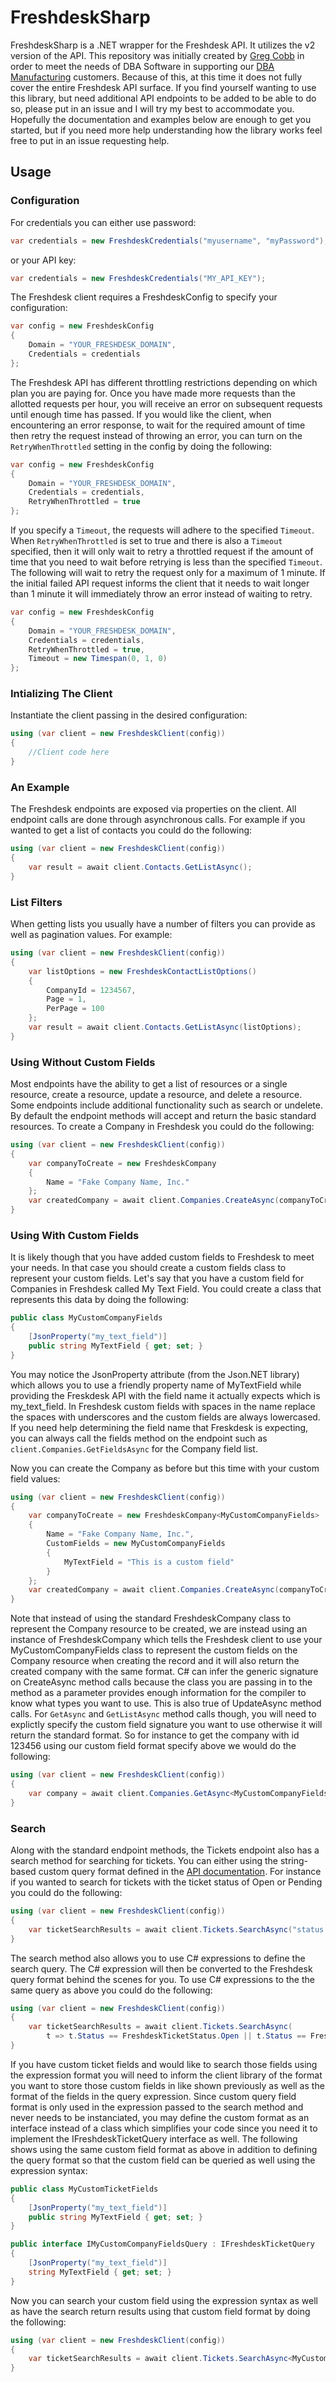 # FreshdeskSharp #

FreshdeskSharp is a .NET wrapper for the Freshdesk API.  It utilizes the v2 version of the API.  This repository was initially created by [Greg Cobb](http://www.developerstome.com) in order to meet the needs of DBA Software in supporting our [DBA Manufacturing](https://www.dbamanufacturing.com) customers.  Because of this, at this time it does not fully cover the entire Freshdesk API surface.  If you find yourself wanting to use this library, but need additional API endpoints to be added to be able to do so, please put in an issue and I will try my best to accommodate you.  Hopefully the documentation and examples below are enough to get you started, but if you need more help understanding how the library works feel free to put in an issue requesting help.

## Usage ##

### Configuration ###

For credentials you can either use password:

```cs
var credentials = new FreshdeskCredentials("myusername", "myPassword");
```

or your API key:

```cs
var credentials = new FreshdeskCredentials("MY_API_KEY");
```

The Freshdesk client requires a FreshdeskConfig to specify your configuration:

```cs
var config = new FreshdeskConfig
{
    Domain = "YOUR_FRESHDESK_DOMAIN",
    Credentials = credentials
};
```

The Freshdesk API has different throttling restrictions depending on which plan you are paying for.  Once you have made more requests than the allotted requests per hour, you will receive an error on subsequent requests until enough time has passed.  If you would like the client, when encountering an error response, to wait for the required amount of time then retry the request instead of throwing an error, you can turn on the ```RetryWhenThrottled``` setting in the config by doing the following:

```cs
var config = new FreshdeskConfig
{
    Domain = "YOUR_FRESHDESK_DOMAIN",
    Credentials = credentials,
    RetryWhenThrottled = true
};
```

If you specify a ```Timeout```, the requests will adhere to the specified ```Timeout```.  When ```RetryWhenThrottled``` is set to true and there is also a ```Timeout``` specified, then it will only wait to retry a throttled request if the amount of time that you need to wait before retrying is less than the specified ```Timeout```.  The following will wait to retry the request only for a maximum of 1 minute.  If the initial failed API request informs the client that it needs to wait longer than 1 minute it will immediately throw an error instead of waiting to retry.

```cs
var config = new FreshdeskConfig
{
    Domain = "YOUR_FRESHDESK_DOMAIN",
    Credentials = credentials,
    RetryWhenThrottled = true,
    Timeout = new Timespan(0, 1, 0)
};
```

### Intializing The Client ###

Instantiate the client passing in the desired configuration:

```cs
using (var client = new FreshdeskClient(config))
{
    //Client code here
}
```

### An Example ###

The Freshdesk endpoints are exposed via properties on the client.  All endpoint calls are done through asynchronous calls.  For example if you wanted to get a list of contacts you could do the following:

```cs
using (var client = new FreshdeskClient(config))
{
    var result = await client.Contacts.GetListAsync();
}
```

### List Filters ###

When getting lists you usually have a number of filters you can provide as well as pagination values.  For example:


```cs
using (var client = new FreshdeskClient(config))
{
    var listOptions = new FreshdeskContactListOptions()
    {
        CompanyId = 1234567,
        Page = 1,
        PerPage = 100
    };
    var result = await client.Contacts.GetListAsync(listOptions);
}
```

### Using Without Custom Fields ###

Most endpoints have the ability to get a list of resources or a single resource, create a resource, update a resource, and delete a resource.  Some endpoints include additional functionality such as search or undelete.  By default the endpoint methods will accept and return the basic standard resources.  To create a Company in Freshdesk you could do the following:

```cs
using (var client = new FreshdeskClient(config))
{
    var companyToCreate = new FreshdeskCompany
    {
        Name = "Fake Company Name, Inc."
    };
    var createdCompany = await client.Companies.CreateAsync(companyToCreate);
}
```

### Using With Custom Fields ###

It is likely though that you have added custom fields to Freshdesk to meet your needs.  In that case you should create a custom fields class to represent your custom fields.  Let's say that you have a custom field for Companies in Freshdesk called My Text Field.  You could create a class that represents this data by doing the following:

```cs
public class MyCustomCompanyFields
{
    [JsonProperty("my_text_field")]
    public string MyTextField { get; set; }
}
```
You may notice the JsonProperty attribute (from the Json.NET library) which allows you to use a friendly property name of MyTextField while providing the Freskdesk API with the field name it actually expects which is my_text_field.  In Freshdesk custom fields with spaces in the name replace the spaces with underscores and the custom fields are always lowercased.  If you need help determining the field name that Freskdesk is expecting, you can always call the fields method on the endpoint such as ```client.Companies.GetFieldsAsync``` for the Company field list. 

Now you can create the Company as before but this time with your custom field values:

```cs
using (var client = new FreshdeskClient(config))
{
    var companyToCreate = new FreshdeskCompany<MyCustomCompanyFields>
    {
        Name = "Fake Company Name, Inc.",
        CustomFields = new MyCustomCompanyFields
        {
            MyTextField = "This is a custom field"
        }
    };
    var createdCompany = await client.Companies.CreateAsync(companyToCreate);
}
```

Note that instead of using the standard FreshdeskCompany class to represent the Company resource to be created, we are instead using an instance of FreshdeskCompany<MyCustomCompanyFields> which tells the Freshdesk client to use your MyCustomCompanyFields class to represent the custom fields on the Company resource when creating the record and it will also return the created company with the same format.  C# can infer the generic signature on CreateAsync method calls because the class you are passing in to the method as a parameter provides enough information for the compiler to know what types you want to use.  This is also true of UpdateAsync method calls.  For ```GetAsync``` and ```GetListAsync``` method calls though, you will need to explictly specify the custom field signature you want to use otherwise it will return the standard format.  So for instance to get the company with id 123456 using our custom field format specify above we would do the following:

```cs
using (var client = new FreshdeskClient(config))
{
    var company = await client.Companies.GetAsync<MyCustomCompanyFields>(123456);
}
```

### Search ###

Along with the standard endpoint methods, the Tickets endpoint also has a search method for searching for tickets.  You can either using the string-based custom query format defined in the [API documentation](https://developers.freshdesk.com/api/#filter_tickets).  For instance if you wanted to search for tickets with the ticket status of Open or Pending you could do the following:

```cs
using (var client = new FreshdeskClient(config))
{
    var ticketSearchResults = await client.Tickets.SearchAsync("status:2 OR status:3");
}
```

The search method also allows you to use C# expressions to define the search query.  The C# expression will then be converted to the Freshdesk query format behind the scenes for you.  To use C# expressions to the the same query as above you could do the following:

```cs
using (var client = new FreshdeskClient(config))
{
    var ticketSearchResults = await client.Tickets.SearchAsync(
        t => t.Status == FreshdeskTicketStatus.Open || t.Status == FreshdeskTicketStatus.Pending);
}
```

If you have custom ticket fields and would like to search those fields using the expression format you will need to inform the client library of the format you want to store those custom fields in like shown previously as well as the format of the fields in the query expression.  Since custom query field format is only used in the expression passed to the search method and never needs to be instanciated, you may define the custom format as an interface instead of a class which simplifies your code since you need it to implement the IFreshdeskTicketQuery interface as well.  The following shows using the same custom field format as above in addition to defining the query format so that the custom field can be queried as well using the expression syntax:

```cs
public class MyCustomTicketFields
{
    [JsonProperty("my_text_field")]
    public string MyTextField { get; set; }
}

public interface IMyCustomCompanyFieldsQuery : IFreshdeskTicketQuery
{
    [JsonProperty("my_text_field")]
    string MyTextField { get; set; }
}
```

Now you can search your custom field using the expression syntax as well as have the search return results using that custom field format by doing the following:


```cs
using (var client = new FreshdeskClient(config))
{
    var ticketSearchResults = await client.Tickets.SearchAsync<MyCustomCompanyFields, IMyCustomCompanyFieldsQuery>(t => t.MyTextField == "search for this");
}
```